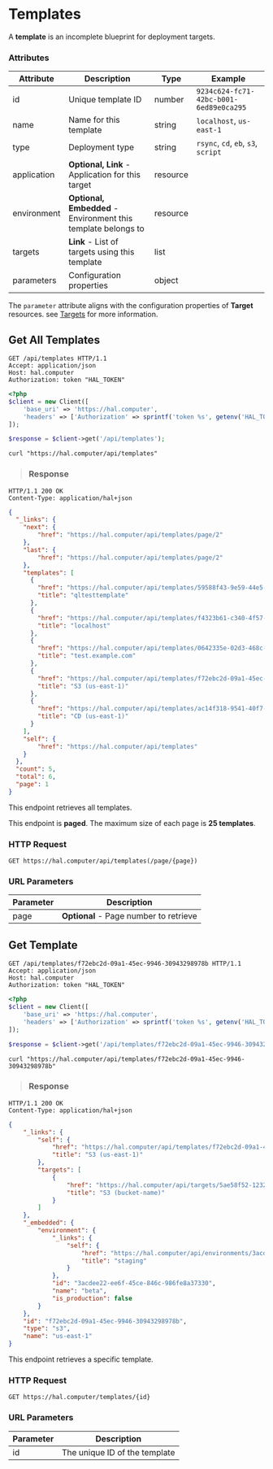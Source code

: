 # Templates

A **template** is an incomplete blueprint for deployment targets.

### Attributes

Attribute       | Description                                                     | Type     | Example
--------------- | --------------------------------------------------------------- | -------- | -------------
id              | Unique template ID                                              | number   | `9234c624-fc71-42bc-b001-6ed89e0ca295`
name            | Name for this template                                          | string   | `localhost`, `us-east-1`
type            | Deployment type                                                 | string   | `rsync`, `cd`, `eb`, `s3`, `script`
application     | **Optional, Link** - Application for this target                | resource |
environment     | **Optional, Embedded** - Environment this template belongs to   | resource |
targets         | **Link** - List of targets using this template                  | list     |
parameters      | Configuration properties                                        | object   |

The `parameter` attribute aligns with the configuration properties of **Target** resources. see [Targets](#targets) for more information.

## Get All Templates

```http
GET /api/templates HTTP/1.1
Accept: application/json
Host: hal.computer
Authorization: token "HAL_TOKEN"
```

```php
<?php
$client = new Client([
    'base_uri' => 'https://hal.computer',
    'headers' => ['Authorization' => sprintf('token %s', getenv('HAL_TOKEN'))]
]);

$response = $client->get('/api/templates');
```

```shell
curl "https://hal.computer/api/templates"
```

> ### Response

```http--response
HTTP/1.1 200 OK
Content-Type: application/hal+json
```

```json
{
  "_links": {
    "next": {
        "href": "https://hal.computer/api/templates/page/2"
    },
    "last": {
        "href": "https://hal.computer/api/templates/page/2"
    },
    "templates": [
      {
        "href": "https://hal.computer/api/templates/59588f43-9e59-44e5-a1bc-db3d5cd37968",
        "title": "qltesttemplate"
      },
      {
        "href": "https://hal.computer/api/templates/f4323b61-c340-4f57-9fd1-eb697fd38f38",
        "title": "localhost"
      },
      {
        "href": "https://hal.computer/api/templates/0642335e-02d3-468c-b7c7-f9a69f9a1252",
        "title": "test.example.com"
      },
      {
        "href": "https://hal.computer/api/templates/f72ebc2d-09a1-45ec-9946-30943298978b",
        "title": "S3 (us-east-1)"
      },
      {
        "href": "https://hal.computer/api/templates/ac14f318-9541-40f7-b83b-41d73a1b14cc",
        "title": "CD (us-east-1)"
      }
    ],
    "self": {
        "href": "https://hal.computer/api/templates"
    }
  },
  "count": 5,
  "total": 6,
  "page": 1
}
```

This endpoint retrieves all templates.

<aside class="notice">
    This endpoint is <b>paged</b>. The maximum size of each page is <b>25 templates</b>.
</aside>

### HTTP Request

`GET https://hal.computer/api/templates(/page/{page})`

### URL Parameters

Parameter   | Description
----------- | -----------
page        | **Optional** - Page number to retrieve

## Get Template

```http
GET /api/templates/f72ebc2d-09a1-45ec-9946-30943298978b HTTP/1.1
Accept: application/json
Host: hal.computer
Authorization: token "HAL_TOKEN"
```

```php
<?php
$client = new Client([
    'base_uri' => 'https://hal.computer',
    'headers' => ['Authorization' => sprintf('token %s', getenv('HAL_TOKEN'))]
]);

$response = $client->get('/api/templates/f72ebc2d-09a1-45ec-9946-30943298978b');
```

```shell
curl "https://hal.computer/api/templates/f72ebc2d-09a1-45ec-9946-30943298978b"
```

> ### Response

```http--response
HTTP/1.1 200 OK
Content-Type: application/hal+json
```

```json
{
    "_links": {
        "self": {
            "href": "https://hal.computer/api/templates/f72ebc2d-09a1-45ec-9946-30943298978b",
            "title": "S3 (us-east-1)"
        },
        "targets": [
            {
                "href": "https://hal.computer/api/targets/5ae58f52-1232-49b4-adbc-a8991b1e14b2",
                "title": "S3 (bucket-name)"
            }
        ]
    },
    "_embedded": {
        "environment": {
            "_links": {
                "self": {
                    "href": "https://hal.computer/api/environments/3acdee22-ee6f-45ce-846c-986fe8a37330",
                    "title": "staging"
                }
            },
            "id": "3acdee22-ee6f-45ce-846c-986fe8a37330",
            "name": "beta",
            "is_production": false
        }
    },
    "id": "f72ebc2d-09a1-45ec-9946-30943298978b",
    "type": "s3",
    "name": "us-east-1"
}
```

This endpoint retrieves a specific template.

### HTTP Request

`GET https://hal.computer/templates/{id}`

### URL Parameters

Parameter   | Description
----------- | -----------
id          | The unique ID of the template

